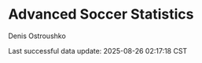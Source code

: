 # Advanced Soccer Statistics
Denis Ostroushko

<!-- gfm -->

Last successful data update: 2025-08-26 02:17:18 CST
